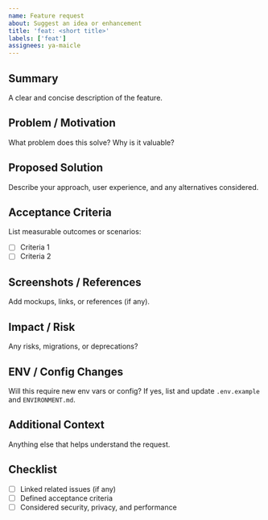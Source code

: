```yaml
---
name: Feature request
about: Suggest an idea or enhancement
title: 'feat: <short title>'
labels: ['feat']
assignees: ya-maicle
---
```


## Summary

A clear and concise description of the feature.

## Problem / Motivation

What problem does this solve? Why is it valuable?

## Proposed Solution

Describe your approach, user experience, and any alternatives considered.

## Acceptance Criteria

List measurable outcomes or scenarios:

- [ ] Criteria 1
- [ ] Criteria 2

## Screenshots / References

Add mockups, links, or references (if any).

## Impact / Risk

Any risks, migrations, or deprecations?

## ENV / Config Changes

Will this require new env vars or config? If yes, list and update `.env.example` and `ENVIRONMENT.md`.

## Additional Context

Anything else that helps understand the request.

## Checklist

- [ ] Linked related issues (if any)
- [ ] Defined acceptance criteria
- [ ] Considered security, privacy, and performance
